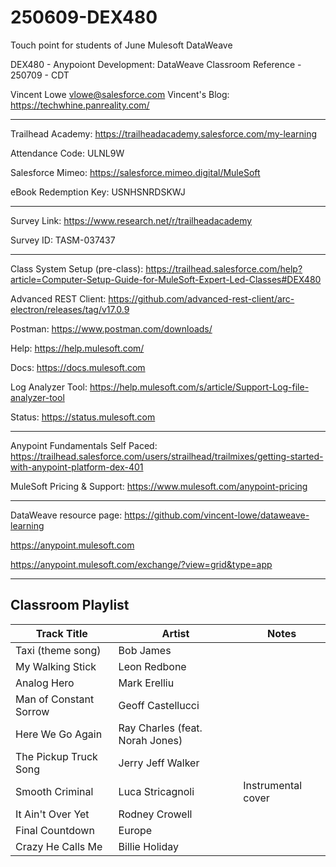 # 250609-DEX480

Touch point for students of June Mulesoft DataWeave

DEX480 - Anypoiont Development: DataWeave Classroom Reference - 250709 - CDT

Vincent Lowe
vlowe@salesforce.com
Vincent's Blog: https://techwhine.panreality.com/

-------------------------------------------------------------------------------------------------------------------
Trailhead Academy:						https://trailheadacademy.salesforce.com/my-learning

Attendance Code:							ULNL9W

Salesforce Mimeo:							https://salesforce.mimeo.digital/MuleSoft

eBook Redemption Key:					USNHSNRDSKWJ

-------------------------------------------------------------------------------------------------------------------
Survey Link:								https://www.research.net/r/trailheadacademy

Survey ID:									TASM-037437

-------------------------------------------------------------------------------------------------------------------

Class System Setup (pre-class): https://trailhead.salesforce.com/help?article=Computer-Setup-Guide-for-MuleSoft-Expert-Led-Classes#DEX480

Advanced REST Client: https://github.com/advanced-rest-client/arc-electron/releases/tag/v17.0.9

Postman: https://www.postman.com/downloads/

Help: https://help.mulesoft.com/

Docs: https://docs.mulesoft.com

Log Analyzer Tool: https://help.mulesoft.com/s/article/Support-Log-file-analyzer-tool

Status: https://status.mulesoft.com 
   
------------------------------------------------------------------------------

Anypoint Fundamentals Self Paced: https://trailhead.salesforce.com/users/strailhead/trailmixes/getting-started-with-anypoint-platform-dex-401

MuleSoft Pricing & Support: https://www.mulesoft.com/anypoint-pricing

------------------------------------------------------------------------------

DataWeave resource page: https://github.com/vincent-lowe/dataweave-learning

https://anypoint.mulesoft.com

https://anypoint.mulesoft.com/exchange/?view=grid&type=app

-------------------------------------------------------------------------------------------------------------------
Classroom Playlist
-------------------------------------------------------------------------------------------------------------------
|Track Title|Artist|Notes|
|-----------|------|-----|
|Taxi (theme song)|Bob James||
|My Walking Stick|Leon Redbone||
|Analog Hero|Mark Erelliu||
|Man of Constant Sorrow|Geoff Castellucci||
|Here We Go Again|Ray Charles (feat. Norah Jones)||
|The Pickup Truck Song|Jerry Jeff Walker||
|Smooth Criminal|Luca Stricagnoli|Instrumental cover|
|It Ain't Over Yet|Rodney Crowell||
|Final Countdown|Europe||
|Crazy He Calls Me|Billie Holiday||














  
